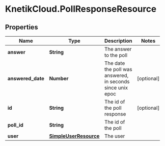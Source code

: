 # KnetikCloud.PollResponseResource

## Properties
Name | Type | Description | Notes
------------ | ------------- | ------------- | -------------
**answer** | **String** | The answer to the poll | 
**answered_date** | **Number** | The date the poll was answered, in seconds since unix epoc | [optional] 
**id** | **String** | The id of the poll response | [optional] 
**poll_id** | **String** | The id of the poll | 
**user** | [**SimpleUserResource**](SimpleUserResource.md) | The user | 


